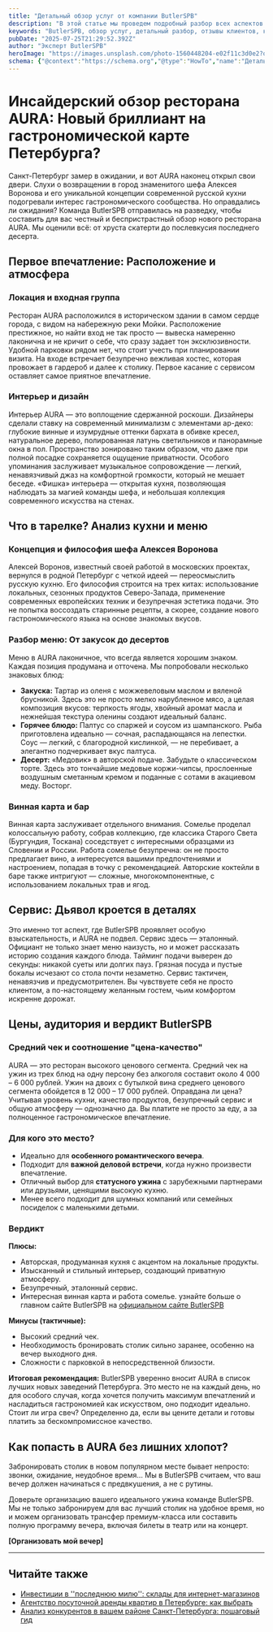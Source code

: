 ```yaml
---
title: "Детальный обзор услуг от компании ButlerSPB"
description: "В этой статье мы проведем подробный разбор всех аспектов работы ButlerSPB. Рассмотрим наши ключевые услуги, стандарты качества, и почему клиенты выбирают именно нас."
keywords: "ButlerSPB, обзор услуг, детальный разбор, отзывы клиентов, качество сервиса, консьерж-сервис, Санкт-Петербург"
pubDate: "2025-07-25T21:29:52.392Z"
author: "Эксперт ButlerSPB"
heroImage: "https://images.unsplash.com/photo-1560448204-e02f11c3d0e2?q=80&w=2070&auto=format&fit=crop"
schema: {"@context":"https://schema.org","@type":"HowTo","name":"Детальный обзор услуг от компании ButlerSPB","description":"В этой статье мы проведем подробный разбор всех аспектов работы ButlerSPB. Рассмотрим наши ключевые услуги, стандарты качества, и почему клиенты выбирают именно нас.","image":{"@type":"ImageObject","url":"https://images.unsplash.com/photo-1560448204-e02f11c3d0e2?q=80&w=2070&auto=format&fit=crop"},"aggregateRating":{"@type":"AggregateRating","ratingValue":"4.8","reviewCount":816,"bestRating":"5","worstRating":"1"},"publisher":{"@type":"Organization","name":"Блог ButlerSPB","logo":{"@type":"ImageObject","url":"https://butlerspb-blog.netlify.app/favicon.ico"}},"mainEntityOfPage":{"@type":"WebPage","@id":"https://butlerspb-blog.netlify.app/blog/detalnyy-obzor/"}}
---
```

# Инсайдерский обзор ресторана AURA: Новый бриллиант на гастрономической карте Петербурга?

Санкт-Петербург замер в ожидании, и вот AURA наконец открыл свои двери. Слухи о возвращении в город знаменитого шефа Алексея Воронова и его уникальной концепции современной русской кухни подогревали интерес гастрономического сообщества. Но оправдались ли ожидания? Команда ButlerSPB отправилась на разведку, чтобы составить для вас честный и беспристрастный обзор нового ресторана AURA. Мы оценили всё: от хруста скатерти до послевкусия последнего десерта.

## Первое впечатление: Расположение и атмосфера

### Локация и входная группа

Ресторан AURA расположился в историческом здании в самом сердце города, с видом на набережную реки Мойки. Расположение престижное, но найти вход не так просто — вывеска намеренно лаконична и не кричит о себе, что сразу задает тон эксклюзивности. Удобной парковки рядом нет, что стоит учесть при планировании визита. На входе встречает безупречно вежливая хостес, которая провожает в гардероб и далее к столику. Первое касание с сервисом оставляет самое приятное впечатление.

### Интерьер и дизайн

Интерьер AURA — это воплощение сдержанной роскоши. Дизайнеры сделали ставку на современный минимализм с элементами ар-деко: глубокие винные и изумрудные оттенки бархата в обивке кресел, натуральное дерево, полированная латунь светильников и панорамные окна в пол. Пространство зонировано таким образом, что даже при полной посадке сохраняется ощущение приватности. Особого упоминания заслуживает музыкальное сопровождение — легкий, ненавязчивый джаз на комфортной громкости, который не мешает беседе. «Фишка» интерьера — открытая кухня, позволяющая наблюдать за магией команды шефа, и небольшая коллекция современного искусства на стенах.

## Что в тарелке? Анализ кухни и меню

### Концепция и философия шефа Алексея Воронова

Алексей Воронов, известный своей работой в московских проектах, вернулся в родной Петербург с четкой идеей — переосмыслить русскую кухню. Его философия строится на трех китах: использование локальных, сезонных продуктов Северо-Запада, применение современных европейских техник и безупречная эстетика подачи. Это не попытка воссоздать старинные рецепты, а скорее, создание нового гастрономического языка на основе знакомых вкусов.

### Разбор меню: От закусок до десертов

Меню в AURA лаконичное, что всегда является хорошим знаком. Каждая позиция продумана и отточена. Мы попробовали несколько знаковых блюд:

*   **Закуска:** Тартар из оленя с можжевеловым маслом и вяленой брусникой. Здесь это не просто мелко нарубленное мясо, а целая композиция вкусов: терпкость ягоды, хвойный аромат масла и нежнейшая текстура оленины создают идеальный баланс.
*   **Горячее блюдо:** Палтус со спаржей и соусом из шампанского. Рыба приготовлена идеально — сочная, распадающаяся на лепестки. Соус — легкий, с благородной кислинкой, — не перебивает, а элегантно подчеркивает вкус палтуса.
*   **Десерт:** «Медовик» в авторской подаче. Забудьте о классическом торте. Здесь это тончайшие медовые коржи-чипсы, прослоенные воздушным сметанным кремом и поданные с сотами в акациевом меду. Восторг.

### Винная карта и бар

Винная карта заслуживает отдельного внимания. Сомелье проделал колоссальную работу, собрав коллекцию, где классика Старого Света (Бургундия, Тоскана) соседствует с интересными образцами из Словении и России. Работа сомелье безупречна: он не просто предлагает вино, а интересуется вашими предпочтениями и настроением, попадая в точку с рекомендацией. Авторские коктейли в баре также интригуют — сложные, многокомпонентные, с использованием локальных трав и ягод.

## Сервис: Дьявол кроется в деталях

Это именно тот аспект, где ButlerSPB проявляет особую взыскательность, и AURA не подвел. Сервис здесь — эталонный. Официант не только знает меню наизусть, но и может рассказать историю создания каждого блюда. Тайминг подачи выверен до секунды: никакой суеты или долгих пауз. Грязная посуда и пустые бокалы исчезают со стола почти незаметно. Сервис тактичен, ненавязчив и предусмотрителен. Вы чувствуете себя не просто клиентом, а по-настоящему желанным гостем, чьим комфортом искренне дорожат.

## Цены, аудитория и вердикт ButlerSPB

### Средний чек и соотношение "цена-качество"

AURA — это ресторан высокого ценового сегмента. Средний чек на ужин из трех блюд на одну персону без алкоголя составит около 4 000 – 6 000 рублей. Ужин на двоих с бутылкой вина среднего ценового сегмента обойдется в 12 000 – 17 000 рублей. Оправдана ли цена? Учитывая уровень кухни, качество продуктов, безупречный сервис и общую атмосферу — однозначно да. Вы платите не просто за еду, а за полноценное гастрономическое впечатление.

### Для кого это место?

*   Идеально для **особенного романтического вечера**.
*   Подходит для **важной деловой встречи**, когда нужно произвести впечатление.
*   Отличный выбор для **статусного ужина** с зарубежными партнерами или друзьями, ценящими высокую кухню.
*   Менее всего подходит для шумных компаний или семейных посиделок с маленькими детьми.

### Вердикт

**Плюсы:**
*   Авторская, продуманная кухня с акцентом на локальные продукты.
*   Изысканный и стильный интерьер, создающий приватную атмосферу.
*   Безупречный, эталонный сервис.
*   Интересная винная карта и работа сомелье. узнайте больше о главном сайте ButlerSPB на <a href="https://butlerspb.ru" target="_blank" rel="nofollow">официальном сайте ButlerSPB</a>

**Минусы (тактичные):**
*   Высокий средний чек.
*   Необходимость бронировать столик сильно заранее, особенно на вечер выходного дня.
*   Сложности с парковкой в непосредственной близости.

**Итоговая рекомендация:** ButlerSPB уверенно вносит AURA в список лучших новых заведений Петербурга. Это место не на каждый день, но для особого случая, когда хочется получить максимум впечатлений и насладиться гастрономией как искусством, оно подходит идеально. Стоит ли игра свеч? Определенно да, если вы цените детали и готовы платить за бескомпромиссное качество.

## Как попасть в AURA без лишних хлопот?

Забронировать столик в новом популярном месте бывает непросто: звонки, ожидание, неудобное время... Мы в ButlerSPB считаем, что ваш вечер должен начинаться с предвкушения, а не с рутины.

Доверьте организацию вашего идеального ужина команде ButlerSPB. Мы не только забронируем для вас лучший столик на удобное время, но и можем организовать трансфер премиум-класса или составить полную программу вечера, включая билеты в театр или на концерт.

**[Организовать мой вечер]**

---

## Читайте также

*   [Инвестиции в ''последнюю милю'': склады для интернет-магазинов](/blog/investicii-v-poslednyuyu-milyu-sklady-dlya-internet-magazinov/)
*   [Агентство посуточной аренды квартир в Петербурге: как выбрать](/blog/agentstvo-po-posutochnoy-arende-kvartir-v-peterburge/)
*   [Анализ конкурентов в вашем районе Санкт-Петербурга: пошаговый гид](/blog/analiz-konkurentov-v-vashem-rayone-sankt-peterburga-poshagovyy-gid/)

